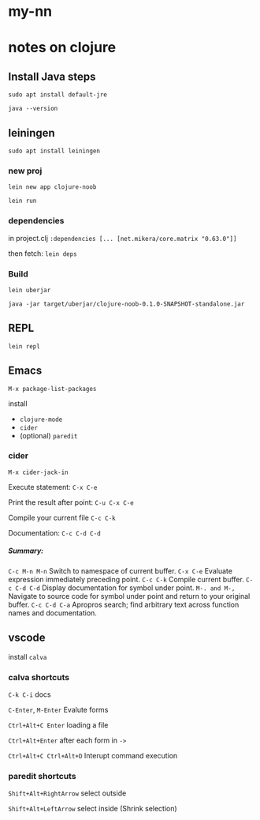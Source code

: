 # my-nn

# notes on clojure

## Install Java steps

`sudo apt install default-jre`

`java --version`

## leiningen

`sudo apt install leiningen`

### new proj

`lein new app clojure-noob`

`lein run`

### dependencies

in project.clj `:dependencies [... [net.mikera/core.matrix "0.63.0"]]`

then fetch: `lein deps`

### Build

`lein uberjar`

`java -jar target/uberjar/clojure-noob-0.1.0-SNAPSHOT-standalone.jar`

## REPL

`lein repl`

## Emacs

`M-x package-list-packages`

install
* `clojure-mode`
* `cider`
* (optional) `paredit`

### cider

`M-x cider-jack-in`

Execute statement: `C-x C-e`

Print the result after point: `C-u C-x C-e`

Compile your current file `C-c C-k`

Documentation: `C-c C-d C-d`

##### Summary:

`C-c M-n M-n` Switch to namespace of current buffer.
`C-x C-e` Evaluate expression immediately preceding point.
`C-c C-k` Compile current buffer.
`C-c C-d C-d` Display documentation for symbol under point.
`M-. and M-,` Navigate to source code for symbol under point and return to your original buffer.
`C-c C-d C-a` Apropros search; find arbitrary text across function names and documentation.

## vscode

install `calva`

### calva shortcuts

`C-k C-i` docs

`C-Enter`, `M-Enter` Evalute forms

`Ctrl+Alt+C Enter` loading a file

`Ctrl+Alt+Enter` after each form in `->`

`Ctrl+Alt+C Ctrl+Alt+D` Interupt command execution

### paredit shortcuts

`Shift+Alt+RightArrow` select outside

`Shift+Alt+LeftArrow` select inside (Shrink selection)
